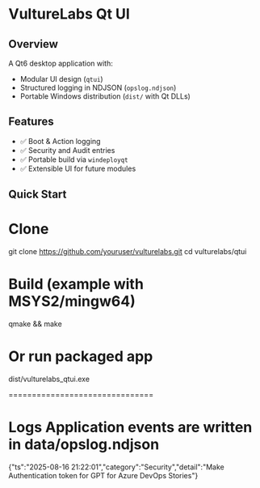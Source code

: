 # VultureLabs Qt UI

## Overview
A Qt6 desktop application with:
- Modular UI design (`qtui`)
- Structured logging in NDJSON (`opslog.ndjson`)
- Portable Windows distribution (`dist/` with Qt DLLs)

## Features
- ✅ Boot & Action logging
- ✅ Security and Audit entries
- ✅ Portable build via `windeployqt`
- ✅ Extensible UI for future modules

## Quick Start

# Clone
git clone https://github.com/youruser/vulturelabs.git
cd vulturelabs/qtui

# Build (example with MSYS2/mingw64)
qmake && make

# Or run packaged app
dist/vulturelabs_qtui.exe


===============================

Logs
Application events are written in data/opslog.ndjson
=================================
{"ts":"2025-08-16 21:22:01","category":"Security","detail":"Make Authentication token for GPT for Azure DevOps Stories"}

